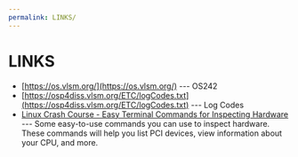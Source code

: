 ```yaml
---
permalink: LINKS/
---
```


# LINKS

* [https://os.vlsm.org/](https://os.vlsm.org/) --- OS242
* [https://osp4diss.vlsm.org/ETC/logCodes.txt](https://osp4diss.vlsm.org/ETC/logCodes.txt) --- Log Codes
* [Linux Crash Course - Easy Terminal Commands for Inspecting Hardware](https://youtu.be/oGyJr-iUwt8?si=59V2boc0XfmlFekg) --- Some easy-to-use commands you can use to inspect hardware. These commands will help you list PCI devices, view information about your CPU, and more.

